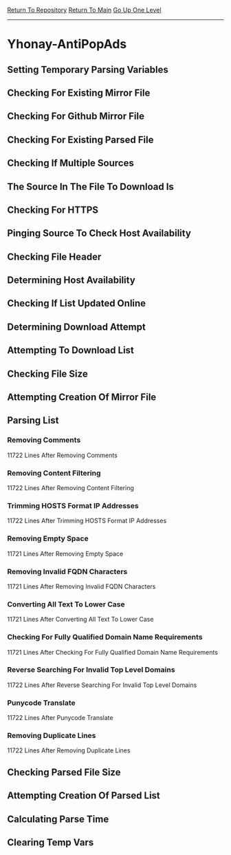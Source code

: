 [Return To Repository](https://github.com/deathbybandaid/piholeparser/)
[Return To Main](https://github.com/deathbybandaid/piholeparser/blob/master/RecentRunLogs/Mainlog.md)
[Go Up One Level](https://github.com/deathbybandaid/piholeparser/blob/master/RecentRunLogs/TopLevelScripts/30-Processing-External-Blacklists.md)
____________________________________
# Yhonay-AntiPopAds
## Setting Temporary Parsing Variables
## Checking For Existing Mirror File
## Checking For Github Mirror File
## Checking For Existing Parsed File
## Checking If Multiple Sources
## The Source In The File To Download Is
## Checking For HTTPS
## Pinging Source To Check Host Availability
## Checking File Header
## Determining Host Availability
## Checking If List Updated Online
## Determining Download Attempt
## Attempting To Download List
## Checking File Size
## Attempting Creation Of Mirror File
## Parsing List
### Removing Comments
11722 Lines After Removing Comments
### Removing Content Filtering
11722 Lines After Removing Content Filtering
### Trimming HOSTS Format IP Addresses
11722 Lines After Trimming HOSTS Format IP Addresses
### Removing Empty Space
11721 Lines After Removing Empty Space
### Removing Invalid FQDN Characters
11721 Lines After Removing Invalid FQDN Characters
### Converting All Text To Lower Case
11721 Lines After Converting All Text To Lower Case
### Checking For Fully Qualified Domain Name Requirements
11721 Lines After Checking For Fully Qualified Domain Name Requirements
### Reverse Searching For Invalid Top Level Domains
11722 Lines After Reverse Searching For Invalid Top Level Domains
### Punycode Translate
11722 Lines After Punycode Translate
### Removing Duplicate Lines
11722 Lines After Removing Duplicate Lines
## Checking Parsed File Size
## Attempting Creation Of Parsed List
## Calculating Parse Time
## Clearing Temp Vars
